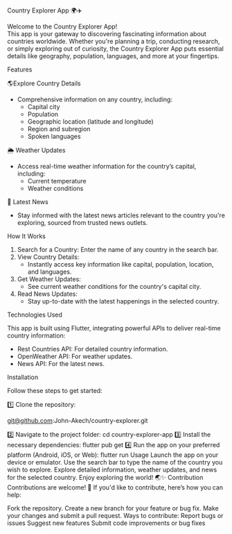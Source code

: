 Country Explorer App 🌍✈️

Welcome to the Country Explorer App!  
This app is your gateway to discovering fascinating information about countries worldwide. Whether you're planning a trip, conducting research, or simply exploring out of curiosity, the Country Explorer App puts essential details like geography, population, languages, and more at your fingertips.  

Features 

🌎Explore Country Details
- Comprehensive information on any country, including:  
  - Capital city  
  - Population  
  - Geographic location (latitude and longitude)  
  - Region and subregion  
  - Spoken languages  

🌦️ Weather Updates  
- Access real-time weather information for the country’s capital, including:  
  - Current temperature  
  - Weather conditions  

📰 Latest News 
- Stay informed with the latest news articles relevant to the country you're exploring, sourced from trusted news outlets.


How It Works  

1. Search for a Country: Enter the name of any country in the search bar.  
2. View Country Details:  
   - Instantly access key information like capital, population, location, and languages.  
3. Get Weather Updates:  
   - See current weather conditions for the country's capital city.  
4. Read News Updates:  
   - Stay up-to-date with the latest happenings in the selected country.  


Technologies Used 

This app is built using Flutter, integrating powerful APIs to deliver real-time country information:  
- Rest Countries API: For detailed country information.  
- OpenWeather API: For weather updates.  
- News API: For the latest news.  

Installation 

Follow these steps to get started:  

1️⃣ Clone the repository:  

git@github.com:John-Akech/country-explorer.git

2️⃣ Navigate to the project folder:
cd country-explorer-app
3️⃣ Install the necessary dependencies:
flutter pub get
4️⃣ Run the app on your preferred platform (Android, iOS, or Web):
flutter run
Usage
Launch the app on your device or emulator.
Use the search bar to type the name of the country you wish to explore.
Explore detailed information, weather updates, and news for the selected country.
Enjoy exploring the world! 🌏✨
Contribution
Contributions are welcome! 🎉
If you'd like to contribute, here’s how you can help:

Fork the repository.
Create a new branch for your feature or bug fix.
Make your changes and submit a pull request.
Ways to contribute:
Report bugs or issues
Suggest new features
Submit code improvements or bug fixes
